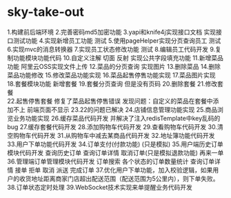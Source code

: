 # sky-take-out
1.构建前后端环境
2.完善密码md5加密功能
3.yapi和knife4j实现接口文档 实现接口测试功能
4.实现新增员工功能 测试
5.使用pageHelper实现分页查询员工 测试
6.实现mvc的消息转换器
7.实现员工状态修改功能 测试
8.编辑员工代码开发
9.复制功能模块功能代码
10.自定义注解 切面 反射 实现公共字段填充功能
11.新增菜品功能 阿里云OSS实现文件上传
12.菜品的分页查询 实现图片
13.删除菜品
14.删除菜品功能修改
15.修改菜品功能实现
16.菜品起售停售功能实现
17.菜品图片实现
18.套餐模块功能 新增套餐
19.套餐分页查询  但是没有页码
20.删除套餐 
21.修改套餐                        
22.起售停售套餐 修复了菜品起售停售错误 发现问题：自定义的菜品在套餐中添加不上 前端页面不显示 
23.22的问题已解决
24.店铺信息管理功能实现
25.商品浏览业务功能实现
26.缓存菜品代码开发 并解决了注入redisTemplate中key乱码的bug
27.缓存套餐代码开发
28.添加购物车代码开发
29.查看购物车代码开发
30.清空购物车代码开发 
31.从购物车中减去某商品代码开发
32.地址簿功能代码开发
33.用户下单功能代码开发
34.订单支付(付款功能) (只是模拟)
35.用户端历史订单模块代码开发  查询历史订单 查询订单详情 取消订单(只是模拟退款功能) 再来一单
36.管理端订单管理模块代码开发  订单搜索 各个状态的订单数量统计 查询订单详情 接单 拒单 取消 派送 完成订单
37.优化用户下单功能，加入校验逻辑，如果用户的收货地址距离商家门店超出配送范围（配送范围为5公里内），则下单失败。
38.订单状态定时处理
39.WebSocket技术实现来单提醒业务代码开发

